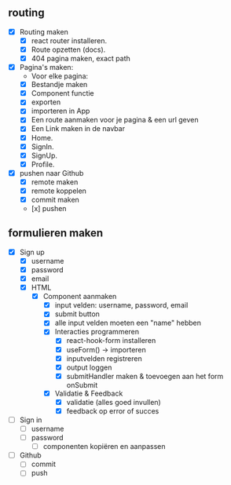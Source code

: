 ## routing

*[x] Routing maken
   * [x] react router installeren.
    *[x] Route opzetten (docs).
    *[x] 404 pagina maken, exact path
 *[x] Pagina's maken:
    - Voor elke pagina:
    - [x] Bestandje maken
    - [x] Component functie
    - [x] exporten
    - [x] importeren in App
    - [x] Een route aanmaken voor je pagina & een url geven
    - [x] Een Link maken in de navbar
    *[x] Home.
    *[x] SignIn.
    *[x] SignUp.
    *[x] Profile.
*[x] pushen naar Github
    *[x] remote maken
    *[x] remote koppelen
    *[x] commit maken
   *    [x] pushen

## formulieren maken

- [x] Sign up
   - [x] username
   - [x] password
   - [x] email
   - [x] HTML
     - [x] Component aanmaken
       - [x] input velden: username, password, email
       - [x] submit button
       - [x] alle input velden moeten een "name" hebben
        -[x] Interacties programmeren
           - [x] react-hook-form installeren
           - [x] useForm() -> importeren
           - [x] inputvelden registreren
           - [x] output loggen
           - [x] submitHandler maken & toevoegen aan het form onSubmit
       - [x] Validatie & Feedback
           - [x] validatie (alles goed invullen)
           - [x] feedback op error of succes
-  [ ] Sign in
   - [ ] username
   - [ ] password
     - [ ] componenten kopiëren en aanpassen
-  [ ] Github
  - [ ] commit
  - [ ] push
